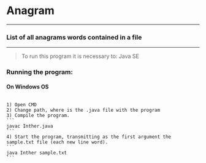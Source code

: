 # Anagram
---------------------------------------------------------
### List of all anagrams words contained in a file
---------------------------------------------------------

> To run this program it is necessary to:
	Java SE
  
### Running the program:
#### On Windows OS

######	
  	1) Open CMD
	2) Change path, where is the .java file with the program
	3) Compile the program.
	```
	javac Inther.java
	```
	4) Start the program, transmitting as the first argument the sample.txt file (each new line word).
	```
	java Inther sample.txt
	```

